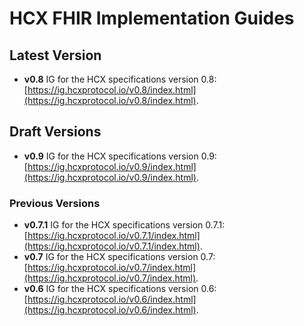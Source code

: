 # HCX FHIR Implementation Guides

## Latest Version
- **v0.8** IG for the HCX specifications version 0.8: [https://ig.hcxprotocol.io/v0.8/index.html](https://ig.hcxprotocol.io/v0.8/index.html).

## Draft Versions
- **v0.9** IG for the HCX specifications version 0.9: [https://ig.hcxprotocol.io/v0.9/index.html](https://ig.hcxprotocol.io/v0.9/index.html).

### Previous Versions
- **v0.7.1** IG for the HCX specifications version 0.7.1: [https://ig.hcxprotocol.io/v0.7.1/index.html](https://ig.hcxprotocol.io/v0.7.1/index.html).
- **v0.7** IG for the HCX specifications version 0.7: [https://ig.hcxprotocol.io/v0.7/index.html](https://ig.hcxprotocol.io/v0.7/index.html).
- **v0.6** IG for the HCX specifications version 0.6: [https://ig.hcxprotocol.io/v0.6/index.html](https://ig.hcxprotocol.io/v0.6/index.html).
